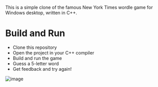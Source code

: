 This is a simple clone of the famous New York Times wordle game for Windows desktop, written in C++. 

<h1>Build and Run</h1>

- Clone this repository
- Open the project in your C++ compiler
- Build and run the game
- Guess a 5-letter word
- Get feedback and try again!

![image](https://github.com/user-attachments/assets/6dffde68-23e4-4c47-a712-7934cc2628b5)
